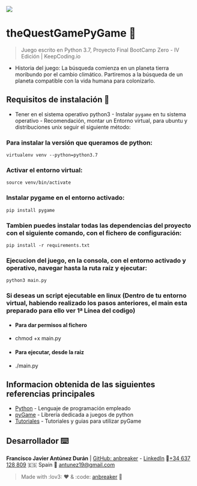 ![](https://keepcoding.io/es/wp-content/uploads/sites/4/2018/02/KeepCoding-Logo-820x400.png)

# theQuestGamePyGame 🚀

> Juego escrito en Python 3.7, Proyecto Final BootCamp Zero - IV Edición | KeepCoding.io

-   Historia del juego: La búsqueda comienza en un planeta tierra moribundo por el cambio climático. Partiremos a la búsqueda de un planeta compatible con la vida humana para colonizarlo.

## Requisitos de instalación 🔧

-   Tener en el sistema operativo python3 - Instalar `pygame` en tu sistema operativo - Recomendación, montar un Entorno virtual, para ubuntu y distribuciones unix seguir el siguiente método:

### Para instalar la versión que queramos de python:

    virtualenv venv --python=python3.7

### Activar el entorno virtual:

    source venv/bin/activate

### Instalar pygame en el entorno activado:

    pip install pygame

### Tambien puedes instalar todas las dependencias del proyecto con el siguiente comando, con el fichero de configuración:

    pip install -r requirements.txt

### Ejecucion del juego, en la consola, con el entorno activado y operativo, navegar hasta la ruta raíz y ejecutar:

    python3 main.py

### Si deseas un script ejecutable en linux (Dentro de tu entorno virtual, habiendo realizado los pasos anteriores, el main esta preparado para ello ver 1ª Línea del codigo)
-   #### Para dar permisos al fichero
-   chmod +x main.py
-   #### Para ejecutar, desde la raiz
-   ./main.py

## Informacion obtenida de las siguientes referencias principales

-   [Python](https://www.python.org/) - Lenguaje de programación empleado
-   [pyGame](https://www.pygame.org/docs/) - Librería dedicada a juegos de python
-   [Tutoriales](https://techwithtim.net/tutorials/game-development-with-python/pygame-tutorial/pygame-tutorial-movement/) - Tutoriales y guias para utilizar pyGame

## Desarrollador ⌨️

**Francisco Javier Antúnez Durán** | [GitHub: anbreaker](https://github.com/anbreaker) - [LinkedIn](https://www.linkedin.com/in/francisco-javier-ant%C3%BAnez-dur%C3%A1n-67319a6a/)
📱[+34 637 128 809](+34637128809) :es: Spain
📧 antunez19@gmail.com

> Made with :lov3: ❤️ & :code: [anbreaker](https://github.com/anbreaker) 🚀
